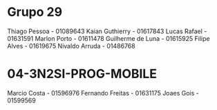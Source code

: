 
# Grupo 29

Thiago Pessoa     - 01089643
Kaian Guthierry   - 01617843
Lucas Rafael      - 01631591
Marlon Porto      - 01611478
Guilherme de Luna - 01615925
Filipe Alves      - 01619675
Nivaldo Arruda    - 01486768

# 04-3N2SI-PROG-MOBILE
Marcio Costa - 01596976
Fernando Freitas - 01631175
Joaes Gois - 01599569
